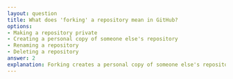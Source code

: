 ```yaml
---
layout: question
title: What does 'forking' a repository mean in GitHub?
options:
- Making a repository private
- Creating a personal copy of someone else's repository
- Renaming a repository
- Deleting a repository
answer: 2
explanation: Forking creates a personal copy of someone else's repository in your GitHub account, allowing you to freely experiment with changes without affecting the original project.
---
```

